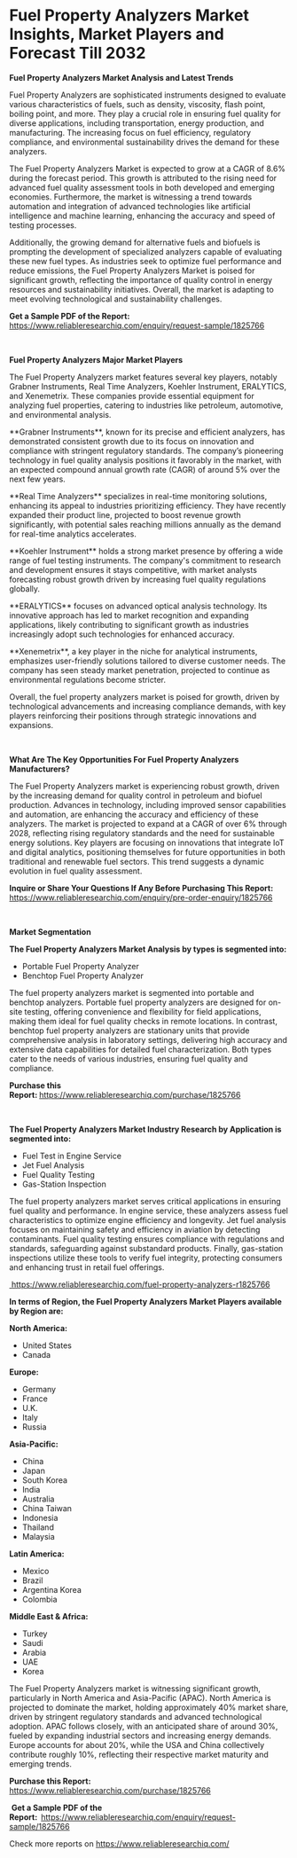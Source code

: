 <p><h1>Fuel Property Analyzers Market Insights, Market Players and Forecast Till 2032</h1></p><p><strong>Fuel Property Analyzers Market Analysis and Latest Trends</strong></p>
<p><p>Fuel Property Analyzers are sophisticated instruments designed to evaluate various characteristics of fuels, such as density, viscosity, flash point, boiling point, and more. They play a crucial role in ensuring fuel quality for diverse applications, including transportation, energy production, and manufacturing. The increasing focus on fuel efficiency, regulatory compliance, and environmental sustainability drives the demand for these analyzers.</p><p>The Fuel Property Analyzers Market is expected to grow at a CAGR of 8.6% during the forecast period. This growth is attributed to the rising need for advanced fuel quality assessment tools in both developed and emerging economies. Furthermore, the market is witnessing a trend towards automation and integration of advanced technologies like artificial intelligence and machine learning, enhancing the accuracy and speed of testing processes.</p><p>Additionally, the growing demand for alternative fuels and biofuels is prompting the development of specialized analyzers capable of evaluating these new fuel types. As industries seek to optimize fuel performance and reduce emissions, the Fuel Property Analyzers Market is poised for significant growth, reflecting the importance of quality control in energy resources and sustainability initiatives. Overall, the market is adapting to meet evolving technological and sustainability challenges.</p></p>
<p><strong>Get a Sample PDF of the Report:&nbsp;</strong> <a href="https://www.reliableresearchiq.com/enquiry/request-sample/1825766?utm_campaign=2303&utm_medium=2&utm_source=Github&utm_content=ia&utm_term=28022025&utm_id=fuel-property-analyzers">https://www.reliableresearchiq.com/enquiry/request-sample/1825766</a></p>
<p>&nbsp;</p>
<p><strong>Fuel Property Analyzers Major Market Players</strong></p>
<p><p>The Fuel Property Analyzers market features several key players, notably Grabner Instruments, Real Time Analyzers, Koehler Instrument, ERALYTICS, and Xenemetrix. These companies provide essential equipment for analyzing fuel properties, catering to industries like petroleum, automotive, and environmental analysis.</p><p>**Grabner Instruments**, known for its precise and efficient analyzers, has demonstrated consistent growth due to its focus on innovation and compliance with stringent regulatory standards. The company’s pioneering technology in fuel quality analysis positions it favorably in the market, with an expected compound annual growth rate (CAGR) of around 5% over the next few years.</p><p>**Real Time Analyzers** specializes in real-time monitoring solutions, enhancing its appeal to industries prioritizing efficiency. They have recently expanded their product line, projected to boost revenue growth significantly, with potential sales reaching millions annually as the demand for real-time analytics accelerates.</p><p>**Koehler Instrument** holds a strong market presence by offering a wide range of fuel testing instruments. The company's commitment to research and development ensures it stays competitive, with market analysts forecasting robust growth driven by increasing fuel quality regulations globally.</p><p>**ERALYTICS** focuses on advanced optical analysis technology. Its innovative approach has led to market recognition and expanding applications, likely contributing to significant growth as industries increasingly adopt such technologies for enhanced accuracy.</p><p>**Xenemetrix**, a key player in the niche for analytical instruments, emphasizes user-friendly solutions tailored to diverse customer needs. The company has seen steady market penetration, projected to continue as environmental regulations become stricter.</p><p>Overall, the fuel property analyzers market is poised for growth, driven by technological advancements and increasing compliance demands, with key players reinforcing their positions through strategic innovations and expansions.</p></p>
<p>&nbsp;</p>
<p><strong>What Are The Key Opportunities For Fuel Property Analyzers Manufacturers?</strong></p>
<p><p>The Fuel Property Analyzers market is experiencing robust growth, driven by the increasing demand for quality control in petroleum and biofuel production. Advances in technology, including improved sensor capabilities and automation, are enhancing the accuracy and efficiency of these analyzers. The market is projected to expand at a CAGR of over 6% through 2028, reflecting rising regulatory standards and the need for sustainable energy solutions. Key players are focusing on innovations that integrate IoT and digital analytics, positioning themselves for future opportunities in both traditional and renewable fuel sectors. This trend suggests a dynamic evolution in fuel quality assessment.</p></p>
<p><strong>Inquire or Share Your Questions If Any Before Purchasing This Report:</strong> <a href="https://www.reliableresearchiq.com/enquiry/pre-order-enquiry/1825766?utm_campaign=2303&utm_medium=2&utm_source=Github&utm_content=ia&utm_term=28022025&utm_id=fuel-property-analyzers">https://www.reliableresearchiq.com/enquiry/pre-order-enquiry/1825766</a></p>
<p>&nbsp;</p>
<p><strong>Market Segmentation</strong></p>
<p><strong>The Fuel Property Analyzers Market Analysis by types is segmented into:</strong></p>
<p><ul><li>Portable Fuel Property Analyzer</li><li>Benchtop Fuel Property Analyzer</li></ul></p>
<p><p>The fuel property analyzers market is segmented into portable and benchtop analyzers. Portable fuel property analyzers are designed for on-site testing, offering convenience and flexibility for field applications, making them ideal for fuel quality checks in remote locations. In contrast, benchtop fuel property analyzers are stationary units that provide comprehensive analysis in laboratory settings, delivering high accuracy and extensive data capabilities for detailed fuel characterization. Both types cater to the needs of various industries, ensuring fuel quality and compliance.</p></p>
<p><strong>Purchase this Report:&nbsp;</strong><a href="https://www.reliableresearchiq.com/purchase/1825766?utm_campaign=2303&utm_medium=2&utm_source=Github&utm_content=ia&utm_term=28022025&utm_id=fuel-property-analyzers">https://www.reliableresearchiq.com/purchase/1825766</a></p>
<p>&nbsp;</p>
<p><strong>The Fuel Property Analyzers Market Industry Research by Application is segmented into:</strong></p>
<p><ul><li>Fuel Test in Engine Service</li><li>Jet Fuel Analysis</li><li>Fuel Quality Testing</li><li>Gas-Station Inspection</li></ul></p>
<p><p>The fuel property analyzers market serves critical applications in ensuring fuel quality and performance. In engine service, these analyzers assess fuel characteristics to optimize engine efficiency and longevity. Jet fuel analysis focuses on maintaining safety and efficiency in aviation by detecting contaminants. Fuel quality testing ensures compliance with regulations and standards, safeguarding against substandard products. Finally, gas-station inspections utilize these tools to verify fuel integrity, protecting consumers and enhancing trust in retail fuel offerings.</p></p>
<p><a href="https://www.reliableresearchiq.com/fuel-property-analyzers-r1825766?utm_campaign=2303&utm_medium=2&utm_source=Github&utm_content=ia&utm_term=28022025&utm_id=fuel-property-analyzers">&nbsp;https://www.reliableresearchiq.com/fuel-property-analyzers-r1825766</a></p>
<p><strong>In terms of Region, the Fuel Property Analyzers Market Players available by Region are:</strong></p>
<p>
    <p> <strong> North America: </strong>
        <ul>
            <li>United States</li>
            <li>Canada</li>
        </ul>
        </p> 
    <p> <strong> Europe: </strong>
        <ul>
            <li>Germany</li>
            <li>France</li>
            <li>U.K.</li>
            <li>Italy</li>
            <li>Russia</li>
        </ul>
        </p> 
    <p> <strong> Asia-Pacific: </strong>
        <ul>
            <li>China</li>
            <li>Japan</li>
            <li>South Korea</li>
            <li>India</li>
            <li>Australia</li>
            <li>China Taiwan</li>
            <li>Indonesia</li>
            <li>Thailand</li>
            <li>Malaysia</li>
        </ul>
        </p> 
    <p> <strong> Latin America: </strong>
        <ul>
            <li>Mexico</li>
            <li>Brazil</li>
            <li>Argentina Korea</li>
            <li>Colombia</li>
        </ul>
        </p> 
    <p> <strong> Middle East & Africa: </strong>
        <ul>
            <li>Turkey</li>
            <li>Saudi</li>
            <li>Arabia</li>
            <li>UAE</li>
            <li>Korea</li>
        </ul>
    </p>
    </p>
<p><p>The Fuel Property Analyzers market is witnessing significant growth, particularly in North America and Asia-Pacific (APAC). North America is projected to dominate the market, holding approximately 40% market share, driven by stringent regulatory standards and advanced technological adoption. APAC follows closely, with an anticipated share of around 30%, fueled by expanding industrial sectors and increasing energy demands. Europe accounts for about 20%, while the USA and China collectively contribute roughly 10%, reflecting their respective market maturity and emerging trends.</p></p>
<p><strong>Purchase this Report: </strong><a href="https://www.reliableresearchiq.com/purchase/1825766?utm_campaign=2303&utm_medium=2&utm_source=Github&utm_content=ia&utm_term=28022025&utm_id=fuel-property-analyzers">https://www.reliableresearchiq.com/purchase/1825766</a></p>
<p>&nbsp;<strong>Get a Sample PDF of the Report:&nbsp;&nbsp;</strong><a href="https://www.reliableresearchiq.com/enquiry/request-sample/1825766?utm_campaign=2303&utm_medium=2&utm_source=Github&utm_content=ia&utm_term=28022025&utm_id=fuel-property-analyzers">https://www.reliableresearchiq.com/enquiry/request-sample/1825766</a></p>
<p><strong></strong></p>
<p>Check more reports on <a href="https://www.reliableresearchiq.com/?utm_campaign=2303&utm_medium=2&utm_source=Github&utm_content=ia&utm_term=28022025&utm_id=fuel-property-analyzers">https://www.reliableresearchiq.com/</a></p>
